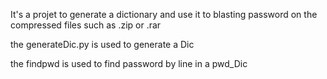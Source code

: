 It's a projet to generate a dictionary and use it to blasting password on the compressed files such as .zip or .rar

the generateDic.py is used to generate a Dic

the findpwd is used to find password by line in a pwd_Dic
